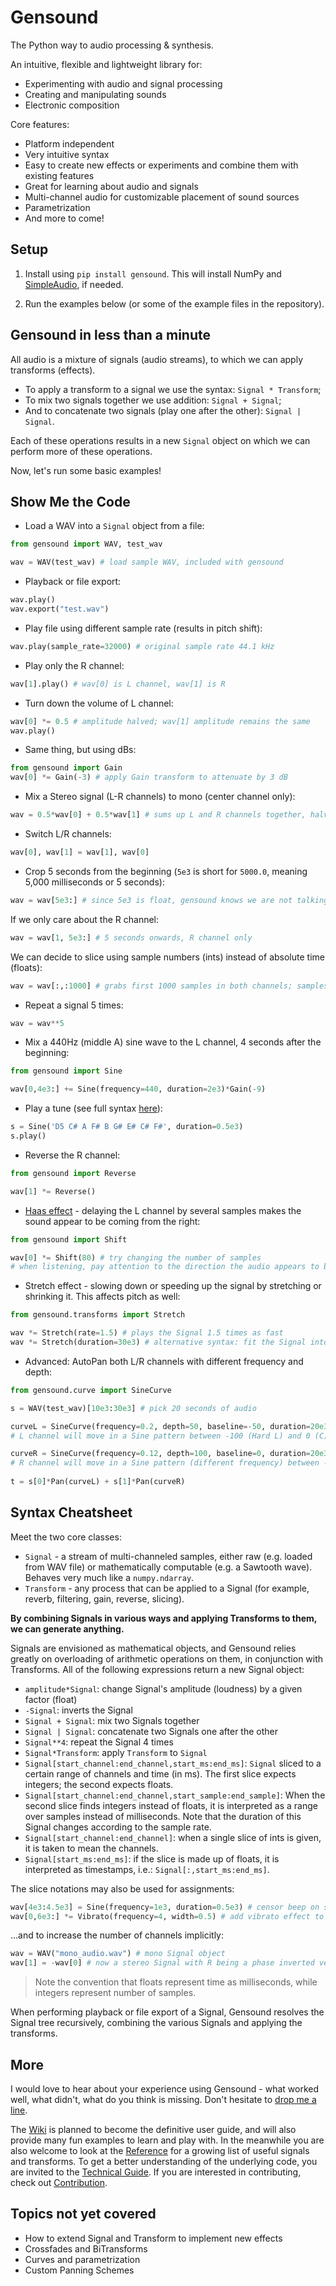 # Gensound
The Python way to audio processing & synthesis. 

An intuitive, flexible and lightweight library for:
* Experimenting with audio and signal processing
* Creating and manipulating sounds
* Electronic composition

Core features:
* Platform independent
* Very intuitive syntax
* Easy to create new effects or experiments and combine them with existing features
* Great for learning about audio and signals
* Multi-channel audio for customizable placement of sound sources
* Parametrization
* And more to come!

## Setup

1. Install using `pip install gensound`.
This will install NumPy and [SimpleAudio](https://github.com/hamiltron/py-simple-audio), if needed.

2. Run the examples below (or some of the example files in the repository).

## Gensound in less than a minute
All audio is a mixture of signals (audio streams), to which we can apply transforms (effects).
* To apply a transform to a signal we use the syntax: `Signal * Transform`;
* To mix two signals together we use addition: `Signal + Signal`;
* And to concatenate two signals (play one after the other): `Signal | Signal`.

Each of these operations results in a new `Signal` object on which we can perform more of these operations.

Now, let's run some basic examples!

## Show Me the Code
* Load a WAV into a `Signal` object from a file:
```python
from gensound import WAV, test_wav

wav = WAV(test_wav) # load sample WAV, included with gensound
```

* Playback or file export:
```python
wav.play()
wav.export("test.wav")
```

* Play file using different sample rate (results in pitch shift):
```python
wav.play(sample_rate=32000) # original sample rate 44.1 kHz
```

* Play only the R channel:
```python
wav[1].play() # wav[0] is L channel, wav[1] is R
```

* Turn down the volume of L channel:
```python
wav[0] *= 0.5 # amplitude halved; wav[1] amplitude remains the same
wav.play()
```

* Same thing, but using dBs:
```python
from gensound import Gain
wav[0] *= Gain(-3) # apply Gain transform to attenuate by 3 dB
```

* Mix a Stereo signal (L-R channels) to mono (center channel only):
```python
wav = 0.5*wav[0] + 0.5*wav[1] # sums up L and R channels together, halving the amplitudes
```

* Switch L/R channels:
```python
wav[0], wav[1] = wav[1], wav[0]
```

* Crop 5 seconds from the beginning (`5e3` is short for `5000.0`, meaning 5,000 milliseconds or 5 seconds):
```python
wav = wav[5e3:] # since 5e3 is float, gensound knows we are not talking about channels
```
If we only care about the R channel:
```python
wav = wav[1, 5e3:] # 5 seconds onwards, R channel only
```
We can decide to slice using sample numbers (ints) instead of absolute time (floats):
```python
wav = wav[:,:1000] # grabs first 1000 samples in both channels; samples are in ints
```

* Repeat a signal 5 times:
```python
wav = wav**5
```

* Mix a 440Hz (middle A) sine wave to the L channel, 4 seconds after the beginning:
```python
from gensound import Sine

wav[0,4e3:] += Sine(frequency=440, duration=2e3)*Gain(-9)
```

* Play a tune (see full syntax [here](https://github.com/Quefumas/gensound/wiki/Melodic-Shorthand-Notation)):
```python
s = Sine('D5 C# A F# B G# E# C# F#', duration=0.5e3)
s.play()
```

* Reverse the R channel:
```python
from gensound import Reverse

wav[1] *= Reverse()
```

* [Haas effect](https://en.wikipedia.org/wiki/Precedence_effect) - delaying the L channel by several samples makes the sound appear to be coming from the right:
```python
from gensound import Shift

wav[0] *= Shift(80) # try changing the number of samples
# when listening, pay attention to the direction the audio appears to be coming from
```

* Stretch effect - slowing down or speeding up the signal by stretching or shrinking it. This affects pitch as well:
```python
from gensound.transforms import Stretch

wav *= Stretch(rate=1.5) # plays the Signal 1.5 times as fast
wav *= Stretch(duration=30e3) # alternative syntax: fit the Signal into 30 seconds
```



* Advanced: AutoPan both L/R channels with different frequency and depth:
```python
from gensound.curve import SineCurve

s = WAV(test_wav)[10e3:30e3] # pick 20 seconds of audio

curveL = SineCurve(frequency=0.2, depth=50, baseline=-50, duration=20e3)
# L channel will move in a Sine pattern between -100 (Hard L) and 0 (C)

curveR = SineCurve(frequency=0.12, depth=100, baseline=0, duration=20e3)
# R channel will move in a Sine pattern (different frequency) between -100 and 100
    
t = s[0]*Pan(curveL) + s[1]*Pan(curveR)
```


## Syntax Cheatsheet

Meet the two core classes:
* `Signal` - a stream of multi-channeled samples, either raw (e.g. loaded from WAV file) or mathematically computable (e.g. a Sawtooth wave). Behaves very much like a `numpy.ndarray`.
* `Transform` - any process that can be applied to a Signal (for example, reverb, filtering, gain, reverse, slicing).

**By combining Signals in various ways and applying Transforms to them, we can generate anything.**

Signals are envisioned as mathematical objects, and Gensound relies greatly on overloading of arithmetic operations on them, in conjunction with Transforms.
All of the following expressions return a new Signal object:
* `amplitude*Signal`: change Signal's amplitude (loudness) by a given factor (float)
* `-Signal`: inverts the Signal
* `Signal + Signal`: mix two Signals together
* `Signal | Signal`: concatenate two Signals one after the other
* `Signal**4`: repeat the Signal 4 times
* `Signal*Transform`: apply `Transform` to `Signal`
* `Signal[start_channel:end_channel,start_ms:end_ms]`: `Signal` sliced to a certain range of channels and time (in ms). The first slice expects integers; the second expects floats.
* `Signal[start_channel:end_channel,start_sample:end_sample]`: When the second slice finds integers instead of floats, it is interpreted as a range over samples instead of milliseconds.
   Note that the duration of this Signal changes according to the sample rate.
* `Signal[start_channel:end_channel]`: when a single slice of ints is given, it is taken to mean the channels.
* `Signal[start_ms:end_ms]`: if the slice is made up of floats, it is interpreted as timestamps, i.e.: `Signal[:,start_ms:end_ms]`.

The slice notations may also be used for assignments:
```python
wav[4e3:4.5e3] = Sine(frequency=1e3, duration=0.5e3) # censor beep on seconds 4-4.5
wav[0,6e3:] *= Vibrato(frequency=4, width=0.5) # add vibrato effect to L channel starting from second 6
```

...and to increase the number of channels implicitly:
```python
wav = WAV("mono_audio.wav") # mono Signal object
wav[1] = -wav[0] # now a stereo Signal with R being a phase inverted version of L
```

> Note the convention that floats represent time as milliseconds, while integers represent number of samples.

<!--
The overloading of basic arithmetic operators means that we can generate complex signals in a Pythonic way:
```python
f = 220 # fundamental frequency
sawtooth = (2/np.pi)*sum([((-1)**k/k)*Sine(frequency=k*f, duration=10e3) for k in range(1,11)])
# approximates a sawtooth wave by the first 10 harmonics
```
-->

When performing playback or file export of a Signal,
Gensound resolves the Signal tree recursively, combining the various Signals and applying the transforms.

## More
I would love to hear about your experience using Gensound - what worked well, what didn't, what do you think is missing.
Don't hesitate to [drop me a line](https://github.com/Quefumas/gensound/discussions).

The [Wiki](https://github.com/Quefumas/gensound/wiki) is planned to become the definitive user guide,
and will also provide many fun examples to learn and play with.
In the meanwhile you are also welcome to look at the [Reference](REFERENCE.md) for a growing list of useful signals and transforms.
To get a better understanding of the underlying code, you are invited to the [Technical Guide](TECHNICAL.md).
If you are interested in contributing, check out [Contribution](CONTRIBUTING.md).


## Topics not yet covered
* How to extend Signal and Transform to implement new effects
* Crossfades and BiTransforms
* Curves and parametrization
* Custom Panning Schemes










